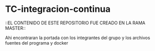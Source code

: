 # TC-integracion-continua

::EL CONTENIDO DE ESTE REPOSITORIO FUE CREADO EN LA RAMA MASTER::

Ahi encontraran la portada con los integrantes del grupo y los archivos fuentes del programa y docker

